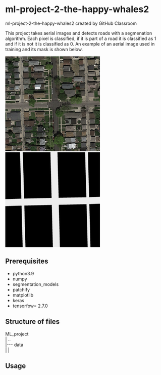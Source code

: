 # ml-project-2-the-happy-whales2
ml-project-2-the-happy-whales2 created by GitHub Classroom

This project takes aerial images and detects roads with a segmenation algorithm. Each pixel is classified, if it is part of a road it is classified as 1 and if it is not it is classified as 0. An example of an aerial image used in training and its mask is shown below.

<img src="ML_project/training/images/satImage_001.png" alt="classdiagram" width="300"/>
<img src="ML_project/training/groundtruth/satImage_001.png" alt="classdiagram" width="300"/>

## Prerequisites

* python3.9
* numpy
* segmentation_models
* patchify
* matplotlib
* keras
* tensorfow= 2.7.0

## Structure of files
ML_project  
|  ..   
|--- data  
|    |    


## Usage
